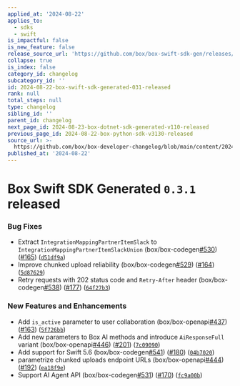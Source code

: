 ```yaml
---
applied_at: '2024-08-22'
applies_to:
  - sdks
  - swift
is_impactful: false
is_new_feature: false
release_source_url: 'https://github.com/box/box-swift-sdk-gen/releases/tag/0.3.1'
collapse: true
is_index: false
category_id: changelog
subcategory_id: ''
id: 2024-08-22-box-swift-sdk-generated-031-released
rank: null
total_steps: null
type: changelog
sibling_id: ''
parent_id: changelog
next_page_id: 2024-08-23-box-dotnet-sdk-generated-v110-released
previous_page_id: 2024-08-22-box-python-sdk-v3130-released
source_url: >-
  https://github.com/box/box-developer-changelog/blob/main/content/2024/08-22-box-swift-sdk-generated-031-released.md
published_at: '2024-08-22'
---
```

# Box Swift SDK Generated `0.3.1` released

### Bug Fixes

* Extract `IntegrationMappingPartnerItemSlack` to `IntegrationMappingPartnerItemSlackUnion` (box/box-codegen[#530][1]) ([#165][2]) ([`d51df9a`][3])
* Improve chunked upload reliability (box/box-codegen[#529][4]) ([#164][5]) ([`5d87629`][6])
* Retry requests with 202 status code and `Retry-After` header (box/box-codegen[#538][7]) ([#177][8]) ([`64f27b3`][9])

### New Features and Enhancements

* Add `is_active` parameter to user collaboration (box/box-openapi[#437][10]) ([#163][11]) ([`5f726bb`][12])
* Add new parameters to Box AI methods and introduce `AiResponseFull` variant (box/box-openapi[#446][13]) ([#201][14]) ([`7c09090`][15])
* Add support for Swift 5.6 (box/box-codegen[#541][16]) ([#180][17]) ([`04b7020`][18])
* parametrize chunked uploads endpoint URLs (box/box-openapi[#444][19]) ([#192][20]) ([`ea18f9e`][21])
* Support AI Agent API (box/box-codegen[#531][22]) ([#170][23]) ([`fc9a00b`][24])

[1]: https://github.com/box/box-codegen/issues/530

[2]: https://github.com/box/box-codegen/issues/165

[3]: https://github.com/box/box-codegen/commit/d51df9a19d06db886358e94ce70551c283e5cc45

[4]: https://github.com/box/box-codegen/issues/529

[5]: https://github.com/box/box-codegen/issues/164

[6]: https://github.com/box/box-codegen/commit/5d876299aa88b18accde22379950780bff100da0

[7]: https://github.com/box/box-codegen/issues/538

[8]: https://github.com/box/box-codegen/issues/177

[9]: https://github.com/box/box-codegen/commit/64f27b3858725adaa53a10a6e8df8c0bcfe73fea

[10]: https://github.com/box/box-codegen/issues/437

[11]: https://github.com/box/box-codegen/issues/163

[12]: https://github.com/box/box-codegen/commit/5f726bbffd682934ab5731e1620489b1ee54e5a1

[13]: https://github.com/box/box-codegen/issues/446

[14]: https://github.com/box/box-codegen/issues/201

[15]: https://github.com/box/box-codegen/commit/7c0909032733742cb5a019c897910ced2e9d6788

[16]: https://github.com/box/box-codegen/issues/541

[17]: https://github.com/box/box-codegen/issues/180

[18]: https://github.com/box/box-codegen/commit/04b7020f1220f73ad4637e6033d5539c56a64fcd

[19]: https://github.com/box/box-codegen/issues/444

[20]: https://github.com/box/box-codegen/issues/192

[21]: https://github.com/box/box-codegen/commit/ea18f9e5eb6558edb29ff378bceb5528ccd4fcfb

[22]: https://github.com/box/box-codegen/issues/531

[23]: https://github.com/box/box-codegen/issues/170

[24]: https://github.com/box/box-codegen/commit/fc9a00bdcaffeaccfd87caad73fe666fb46c36ab